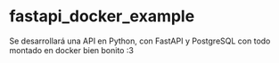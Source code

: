 # fastapi_docker_example
Se desarrollará una API en Python, con FastAPI y PostgreSQL con todo montado en docker bien bonito :3 

